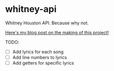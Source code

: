 # whitney-api
Whitney Houston API.  Because why not.

[Here's my blog post on the making of this project!](http://cassidoo.github.io/technical/2015/07/26/making-the-whitney-api/)

TODO:
- [ ] Add lyrics for each song
- [ ] Add line numbers to lyrics
- [ ] Add getters for specific lyrics
